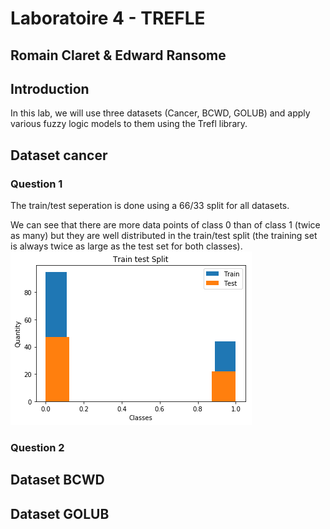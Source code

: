 # Laboratoire 4 - TREFLE
## Romain Claret & Edward Ransome

## Introduction
In this lab, we will use three datasets (Cancer, BCWD, GOLUB) and apply various fuzzy logic models to them using the Trefl library.
## Dataset cancer
### Question 1
The train/test seperation is done using a 66/33 split for all datasets.

We can see that there are more data points of class 0 than of class 1 (twice as many) but they are well distributed in the train/test split (the training set is always twice as large as the test set for both classes).
![](question1part0.png)

### Question 2

## Dataset BCWD

## Dataset GOLUB

